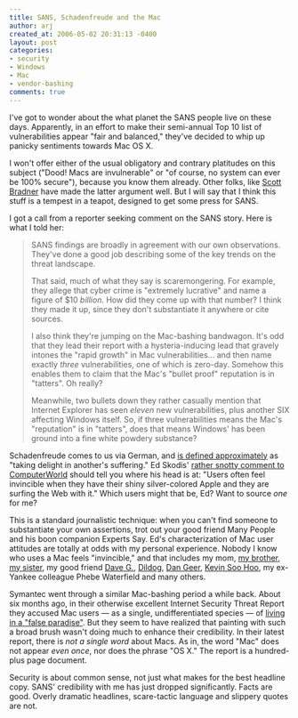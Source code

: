 ```yaml
---
title: SANS, Schadenfreude and the Mac
author: arj
created_at: 2006-05-02 20:31:13 -0400
layout: post
categories: 
- security
- Windows
- Mac
- vendor-bashing
comments: true
---
```

I've got to wonder about the what planet the SANS people live on these days. Apparently, in an effort to make their semi-annual Top 10 list of vulnerabilities appear "fair and balanced," they've decided to whip up panicky sentiments towards Mac OS X. 

I won't offer either of the usual obligatory and contrary platitudes on this subject ("Dood! Macs are invulnerable" or "of course, no system can ever be 100% secure"), because you know them already. Other folks, like [Scott Bradner](http://www.networkworld.com/columnists/2006/050106bradner.html) have made the latter argument well. But I will say that I think this stuff is a tempest in a teapot, designed to get some press for SANS. 

<!--more-->

I got a call from a reporter seeking comment on the SANS story. Here is what I told her:

> SANS findings are broadly in agreement with our own  observations. They've done a good job describing some of the key trends on the threat landscape.
>
> That said, much of what they say is scaremongering. For example, they allege that cyber crime is 
"extremely lucrative" and name a figure of $10 _billion_. How did they come up with that number? I think they made it up, since they don't substantiate it anywhere or cite sources.
>
> I also think they're jumping on the Mac-bashing bandwagon. It's odd that they lead their report with a hysteria-inducing lead that gravely intones the "rapid growth" in Mac vulnerabilities... and then name exactly _three_ vulnerabilities, one of which is zero-day. Somehow this enables them to claim that the Mac's "bullet proof" reputation is in "tatters". Oh really?
>
> Meanwhile, two bullets down they rather casually mention that Internet Explorer has seen _eleven_ new vulnerabilities, plus another SIX affecting Windows itself. So, if three vulnerabilities means the Mac's "reputation" is in "tatters", does that means Windows' has been ground into a fine white powdery substance?

Schadenfreude comes to us via German, and [is defined approximately](http://www.urbandictionary.com/define.php?term=Schadenfreude) as "taking delight in another's suffering." Ed Skodis' [rather snotty comment to ComputerWorld](http://www.macworld.com/news/2006/05/01/sans/index.php) should tell you where his head is at: "Users often feel invincible when they have their shiny silver-colored Apple and they are surfing the Web with it." Which users might that be, Ed? Want to source _one_ for me? 

This is a standard journalistic technique: when you can't find someone to substantiate your own assertions, trot out your good friend Many People and his boon companion Experts Say. Ed's characterization of Mac user attitudes are totally at odds with my personal experience. Nobody I know who uses a Mac feels "invincible," and that includes my mom, [my brother](http://www.rjfilms.com), [my sister](http://www.nancyjk.com), my good friend [Dave G.](http://www.matasano.com), [Dildog](http://en.wikipedia.org/wiki/Dildog), [Dan Geer](http://en.wikipedia.org/wiki/Dan_Geer), [Kevin Soo Hoo](http://cisac.stanford.edu/publications/reports/25/), my ex-Yankee colleague Phebe Waterfield and many others.

Symantec went through a similar Mac-bashing period a while back. About six months ago, in their otherwise excellent Internet Security Threat Report they accused Mac users &#x2014; as a single, undifferentiated species &#x2014; of [living in a "false paradise"](/pages/Welcome-blogentry-200905-1.html). But they seem to have realized that painting with such a broad brush wasn't doing much to enhance their credibility. In their latest report, there is _not a single word_ about Macs. As in, the word "Mac" does not appear _even once_, nor does the phrase "OS X." The report is a hundred-plus page document.

Security is about common sense, not just what makes for the best headline copy. SANS' credibility with me has just dropped significantly. Facts are good. Overly dramatic headlines, scare-tactic language and slippery quotes are not.
